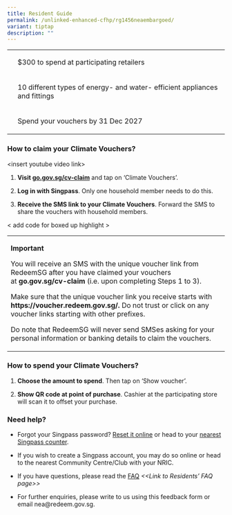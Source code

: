 ```yaml
---
title: Resident Guide
permalink: /unlinked-enhanced-cfhp/rg1456neaembargoed/
variant: tiptap
description: ""
---
```

<p></p>
<table>
<tbody>
<tr>
<th rowspan="1" colspan="1">
<p></p>
</th>
<td rowspan="1" colspan="1">
<p>$300 to spend at participating retailers</p>
</td>
</tr>
<tr>
<td rowspan="1" colspan="1">
<p></p>
</td>
<td rowspan="1" colspan="1">
<p>10 different types of energy- and water- efficient appliances and fittings</p>
</td>
</tr>
<tr>
<td rowspan="1" colspan="1">
<p></p>
</td>
<td rowspan="1" colspan="1">
<p>Spend your vouchers by 31 Dec 2027</p>
</td>
</tr>
</tbody>
</table>
<h3>How to claim your Climate Vouchers?</h3>
<p>&lt;insert youtube video link&gt;</p>
<p></p>
<ol data-tight="true" class="tight">
<li>
<p><strong>Visit <a href="http://go.gov.sg/cv-claim" rel="noopener noreferrer nofollow" target="_blank">go.gov.sg/cv-claim</a></strong> and
tap on ‘Climate Vouchers’.</p>
<p></p>
</li>
<li>
<p><strong>Log in with Singpass</strong>. Only one household member needs
to do this.</p>
<p></p>
</li>
<li>
<p><strong>Receive the SMS link to your Climate Vouchers</strong>. Forward
the SMS to share the vouchers with household members.</p>
</li>
</ol>
<p>&lt; add code for boxed up highlight &gt;</p>
<table>
<tbody>
<tr>
<td rowspan="1" colspan="1">
<p><strong>Important</strong>
</p>
<p>You will receive an SMS with the unique voucher link from RedeemSG after
you have claimed your vouchers at&nbsp;<strong><a rel="noopener noreferrer nofollow" target="_blank">go.gov.sg/cv-claim</a></strong>&nbsp;(i.e.
upon completing Steps 1 to 3).</p>
<p>Make sure that the unique voucher link you receive starts with <strong><a rel="noopener noreferrer nofollow" target="_blank">https://voucher.redeem.gov.sg/</a>.</strong> Do
not trust or click on any voucher links starting with other prefixes.</p>
<p>Do note that RedeemSG will never send SMSes asking for your personal information
or banking details to claim the vouchers.</p>
</td>
</tr>
</tbody>
</table>
<h3>How to spend your Climate Vouchers?</h3>
<ol data-tight="true" class="tight">
<li>
<p><strong>Choose the amount to spend</strong>. Then tap on ‘Show voucher’.</p>
<p></p>
</li>
<li>
<p><strong>Show QR code at point of purchase</strong>. Cashier at the participating
store will scan it to offset your purchase.</p>
</li>
</ol>
<h3>Need help?</h3>
<ul data-tight="true" class="tight">
<li>
<p>Forgot your Singpass password? <a href="http://www.singpass.gov.sg/singpass/onlineresetpassword/userdetail" rel="noopener noreferrer nofollow" target="_blank">Reset it online</a>&nbsp;or
head to your&nbsp;<a href="https://www.singpass.gov.sg/home/ui/counter-locations" rel="noopener noreferrer nofollow" target="_blank">nearest Singpass counter</a>.</p>
</li>
<li>
<p>If you wish to create a Singpass account, you may do so online or head
to the nearest Community Centre/Club with your NRIC.</p>
</li>
<li>
<p>If you have questions, please read the <a href="#_FAQ" rel="noopener noreferrer nofollow" target="_blank">FAQ</a>  <em>&lt;&lt;Link to Residents’ FAQ page&gt;&gt;</em>
</p>
</li>
<li>
<p>For further enquiries, please write to us using this feedback form or
email <a rel="noopener noreferrer nofollow" target="_blank">nea@redeem.gov.sg</a>.</p>
</li>
</ul>
<p></p>